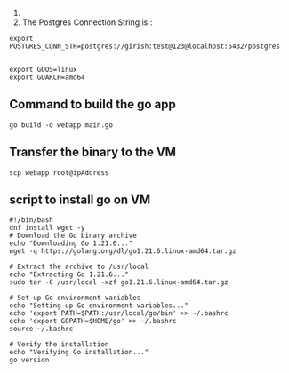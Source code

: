 1) 
2) The Postgres Connection String is :

```
export POSTGRES_CONN_STR=postgres://girish:test@123@localhost:5432/postgres


```

```
export GOOS=linux
export GOARCH=amd64
```


## Command to build the go app
```
go build -o webapp main.go
```

## Transfer the binary to the VM 
```
scp webapp root@ipAddress
```

## script to install go on VM

```
#!/bin/bash
dnf install wget -y
# Download the Go binary archive
echo "Downloading Go 1.21.6..."
wget -q https://golang.org/dl/go1.21.6.linux-amd64.tar.gz

# Extract the archive to /usr/local
echo "Extracting Go 1.21.6..."
sudo tar -C /usr/local -xzf go1.21.6.linux-amd64.tar.gz

# Set up Go environment variables
echo "Setting up Go environment variables..."
echo 'export PATH=$PATH:/usr/local/go/bin' >> ~/.bashrc
echo 'export GOPATH=$HOME/go' >> ~/.bashrc
source ~/.bashrc

# Verify the installation
echo "Verifying Go installation..."
go version



```